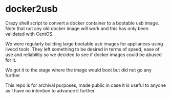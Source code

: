 # docker2usb

Crazy shell script to convert a docker container to a bootable usb image.
Note that not any old docker image will work and this has only been validated with CentOS.

We were regularly building large bootable usb images for appliances using livecd tools.
They left something to be desired in terms of speed, ease of use and reliability so we decided to see if docker images could be abused for it.

We got it to the stage where the image would boot but did not go any further.

This repo is for archival purposes, made public in case it is useful to anyone as I have no intention to advance it further.
